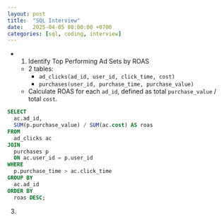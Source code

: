 ```yaml
---
layout: post
title:  "SQL Interview"
date:   2025-04-05 08:00:00 +0700
categories: [sql, coding, interview]
---
```


- 1. Identify Top Performing Ad Sets by ROAS
  - 2 tables:
    - `ad_clicks(ad_id, user_id, click_time, cost)`
    - `purchases(user_id, purchase_time, purchase_value)`
  - Calculate ROAS for each `ad_id`, defined as total `purchase_value` / total `cost`.

~~~sql
SELECT 
  ac.ad_id,
  SUM(p.purchase_value) / SUM(ac.cost) AS roas
FROM 
  ad_clicks ac
JOIN 
  purchases p
  ON ac.user_id = p.user_id
WHERE 
  p.purchase_time > ac.click_time
GROUP BY 
  ac.ad_id
ORDER BY 
  roas DESC;

~~~
  3. 

